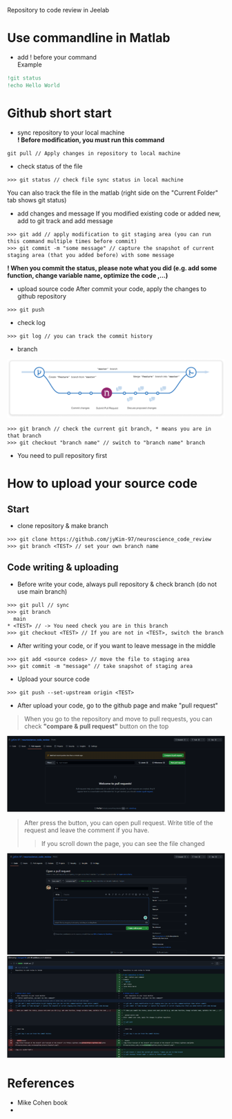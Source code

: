 Repository to code review in Jeelab

# Use commandline in Matlab
- add ! before your command  
Example
```MATLAB
!git status
!echo Hello World
```

# Github short start
- sync repository to your local machine  
**! Before modification, you must run this command**
```
git pull // Apply changes in repository to local machine
```

- check status of the file
```
>>> git status // check file sync status in local machine
```
You can also track the file in the matlab (right side on the "Current Folder" tab shows git status)

- add changes and message
If you modified existing code or added new, add to git track and add message
```
>>> git add // apply modification to git staging area (you can run this command multiple times before commit)
>>> git commit -m "some message" // capture the snapshot of current staging area (that you added before) with some message
```
**! When you commit the status, please note what you did (e.g. add some function, change variable name, optimize the code ,...)**

- upload source code
After commit your code, apply the changes to github repository
```
>>> git push
```

- check log
```
>>> git log // you can track the commit history
```

- branch  
<img title="concept of the branch" alt="concept of the branch" src="https://github.com/jyKim-97/neuroscience_code_review/blob/main/github_branch_flowchart.png">

```
>>> git branch // check the current git branch, * means you are in that branch
>>> git checkout "branch name" // switch to "branch name" branch
```

- You need to pull repository first

# How to upload your source code
## Start
- clone repository & make branch
```
>>> git clone https://github.com/jyKim-97/neuroscience_code_review
>>> git branch <TEST> // set your own branch name
```

## Code writing & uploading
- Before write your code, always pull repository & check branch (do not use main branch)
```
>>> git pull // sync
>>> git branch
  main
* <TEST> // -> You need check you are in this branch
>>> git checkout <TEST> // If you are not in <TEST>, switch the branch
```
- After writing your code, or if you want to leave message in the middle
```
>>> git add <source codes> // move the file to staging area
>>> git commit -m "message" // take snapshot of staging area
```
- Upload your source code
```
>>> git push --set-upstream origin <TEST>
```
- After upload your code, go to the github page and make "pull request"  
> When you go to the repository and move to pull requests, you can check **"compare & pull request"** button on the top
<img title="pull request" alt="pull request" src="https://github.com/jyKim-97/neuroscience_code_review/blob/main/github_pull.png">

> After press the button, you can open pull request. Write title of the request and leave the comment if you have.
>  > If you scroll down the page, you can see the file changed  

<img title="open request1" alt="open request1" src="https://github.com/jyKim-97/neuroscience_code_review/blob/main/pull_req1.png">
<img title="scrolling" alt="open request2" src="https://github.com/jyKim-97/neuroscience_code_review/blob/main/pull_req2.png">


# References
- Mike Cohen book
- 